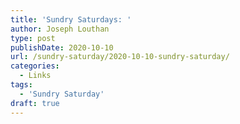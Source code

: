 ```yaml
---
title: 'Sundry Saturdays: '
author: Joseph Louthan
type: post
publishDate: 2020-10-10
url: /sundry-saturday/2020-10-10-sundry-saturday/
categories:
  - Links
tags:
  - 'Sundry Saturday'
draft: true
---
```

